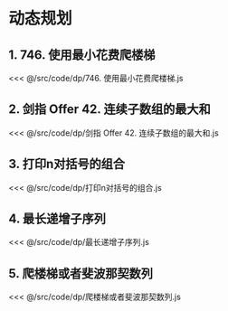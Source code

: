 # 动态规划

## 1. 746. 使用最小花费爬楼梯

<<< @/src/code/dp/746. 使用最小花费爬楼梯.js

## 2. 剑指 Offer 42. 连续子数组的最大和

<<< @/src/code/dp/剑指 Offer 42. 连续子数组的最大和.js

## 3. 打印n对括号的组合

<<< @/src/code/dp/打印n对括号的组合.js

## 4. 最长递增子序列

<<< @/src/code/dp/最长递增子序列.js

## 5. 爬楼梯或者斐波那契数列

<<< @/src/code/dp/爬楼梯或者斐波那契数列.js